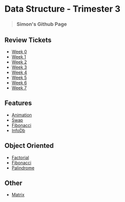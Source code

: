 

# Data Structure - Trimester 3

> ### Simon's Github Page
<!-- <a href = "SimonBrunzell/Assignment.html">HTML</a> -->

<!-- # Week 0
- [Notes](https://github.com/SimonBrunzell/dataStructTri3/wiki/Test-Prep-Study)
- [Create Task](https://github.com/SimonBrunzell/dataStructTri3/wiki/Create-Task)
- [Code](https://github.com/SimonBrunzell/dataStructTri3/wiki/Data-Structure-Projects)
# Organized Files -->

## Review Tickets
- [Week 0](https://github.com/SimonBrunzell/dataStructTri3/issues/1)
- [Week 1](https://github.com/SimonBrunzell/dataStructTri3/issues/2)
- [Week 2](https://github.com/SimonBrunzell/dataStructTri3/issues/4)
- [Week 3](https://github.com/SimonBrunzell/dataStructTri3/issues/5)
- [Week 4](https://github.com/SimonBrunzell/dataStructTri3/issues/6)
- [Week 5]()
- [Week 6](https://github.com/SimonBrunzell/dataStructTri3/issues/8)
- [Week 7](https://github.com/SimonBrunzell/dataStructTri3/issues/9)

## Features
- [Animation](https://github.com/SimonBrunzell/dataStructTri3/blob/main/Week_0/animated_fish.py)
- [Swap](https://github.com/SimonBrunzell/dataStructTri3/blob/main/Week_0/swap.py)
- [Fibonacci](https://github.com/SimonBrunzell/dataStructTri3/blob/main/Week_1/fibonacci.py)
- [InfoDb](https://github.com/SimonBrunzell/dataStructTri3/blob/main/Week_1/info_db.py)

## Object Oriented 
- [Factorial](https://github.com/SimonBrunzell/dataStructTri3/blob/main/Week_2/Factorial_Function_with_classes.py)
- [Fibonacci](https://github.com/SimonBrunzell/dataStructTri3/blob/main/Week_2/Fibonacci_done_with_classes.py)
- [Palindrome](https://github.com/SimonBrunzell/dataStructTri3/blob/main/Week_2/Palindrome_Function_with_Classes.py)

## Other
- [Matrix](https://github.com/SimonBrunzell/dataStructTri3/blob/main/Week_0/matrix.py)




